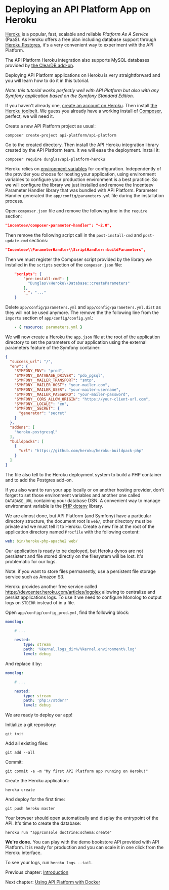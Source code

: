# Deploying an API Platform App on Heroku

[Heroku](http://heroku.com) is a popular, fast, scalable and reliable *Platform As A Service* (PaaS). As Heroku offers a
free plan including database support through [Heroku Postgres](https://www.heroku.com/postgres), it's
a very convenient way to experiment with the API Platform.

The API Platform Heroku integration also supports MySQL databases provided by [the ClearDB add-on](https://addons.heroku.com/cleardb).

Deploying API Platform applications on Heroku is very straightforward and you will learn how to do it in this tutorial.

*Note: this tutorial works perfectly well with API Platform but also with any Symfony application based on the Symfony Standard
Edition.*

If you haven't already one, [create an account on Heroku](https://signup.heroku.com/signup/dc). Then install [the Heroku
toolbelt](https://devcenter.heroku.com/articles/getting-started-with-php#local-workstation-setup). We guess you already
have a working install of [Composer](http://getcomposer.org), perfect, we will need it.

Create a new API Platform project as usual:

    composer create-project api-platform/api-platform

Go to the created directory. Then install the API Heroku integration library created by the API Platform team. It we will ease the deployment.
Install it:

    composer require dunglas/api-platform-heroku

Heroku relies on [environment variables](https://devcenter.heroku.com/articles/config-vars) for configuration. Independently of the provider you
choose for hosting your application, using environment variables to configure your production environment is a best practice.
So we will configure the library we just installed and remove the Incenteev Parameter Handler library that was bundled with
API Platform. Parameter Handler generated the `app/config/parameters.yml` file during the installation process.

Open `composer.json` file and remove the following line in the  `require` section:

```json
"incenteev/composer-parameter-handler": "~2.0",
```

Then remove the following script call in the `post-install-cmd` and `post-update-cmd` sections:

```json
"Incenteev\\ParameterHandler\\ScriptHandler::buildParameters",
```

Then we must register the Composer script provided by the library we installed in the `scripts` section of the `composer.json`
file:

```json
    "scripts": {
        "pre-install-cmd": [
          "Dunglas\\Heroku\\Database::createParameters"
        ],
        "_": "..."
    }
```

Delete `app/config/parameters.yml` and `app/config/parameters.yml.dist` as they will not be used anymore. The remove the
the following line from the `imports` section of `app/config/config.yml`:

```yaml
    - { resource: parameters.yml }
```

We will now create a Heroku the `app.json` file at the root of the application directory to set the parameters of our application
using the external parameters feature of the Symfony container:

```json
{
  "success_url": "/",
  "env": {
    "SYMFONY_ENV": "prod",
    "SYMFONY__DATABASE_DRIVER": "pdo_pgsql",
    "SYMFONY__MAILER_TRANSPORT": "smtp",
    "SYMFONY__MAILER_HOST": "your-mailer.com",
    "SYMFONY__MAILER_USER": "your-mailer-username",
    "SYMFONY__MAILER_PASSWORD": "your-mailer-password",
    "SYMFONY__CORS_ALLOW_ORIGIN": "https://your-client-url.com",
    "SYMFONY__LOCALE": "en",
    "SYMFONY__SECRET": {
      "generator": "secret"
    }
  },
  "addons": [
    "heroku-postgresql"
  ],
  "buildpacks": [
    {
      "url": "https://github.com/heroku/heroku-buildpack-php"
    }
  ]
}
```

The file also tell to the Heroku deployment system to build a PHP container and to add the Postgres add-on.

If you also want to run your app locally or on another hosting provider, don't forget to set those environment variables
and another one called `DATABASE_URL` containing your database DSN.
A convenient way to manage environment variable is the [PHP dotenv](https://github.com/vlucas/phpdotenv) library.

We are almost done, but API Platform (and Symfony) have a particular directory structure, the document root is `web/`, other
directory must be private and we must tell it to Heroku. Create a new file at the root of the application directory named
`Procfile` with the following content:

```yaml
web: bin/heroku-php-apache2 web/
```

Our application is ready to be deployed, but Heroku dynos are not persistent and file stored directly on the filesystem
will be lost. It's problematic for our logs.

Note: if you want to store files permanently, use a persistent file storage service such as Amazon S3.

Heroku provides another free service called  https://devcenter.heroku.com/articles/logplex allowing to centralize and
persist applications logs. To use it we need to configure Monolog to output logs on `STDERR` instead of in a file.

Open `app/config/config_prod.yml`, find the following block:

```yaml
monolog:

    # ...

    nested:
        type: stream
        path: '%kernel.logs_dir%/%kernel.environment%.log'
        level: debug
```

And replace it by:

```yaml
monolog:

    # ...

    nested:
        type: stream
        path: 'php://stderr'
        level: debug
```

We are ready to deploy our app!

Initialize a git repository:

    git init

Add all existing files:

    git add --all

Commit:

    git commit -a -m "My first API Platform app running on Heroku!"

Create the Heroku application:

    heroku create

And deploy for the first time:

    git push heroku master

Your browser should open automatically and display the entrypoint of the API. It's time to create the database:

    heroku run "app/console doctrine:schema:create"

**We're done.** You can play with the demo bookstore API provided with API Platform. It is ready for production and you
can scale it in one click from the Heroku interface.

To see your logs, run `heroku logs --tail`.

Previous chapter: [Introduction](index.md)

Next chapter: [Using API Platform with Docker](docker.md)

